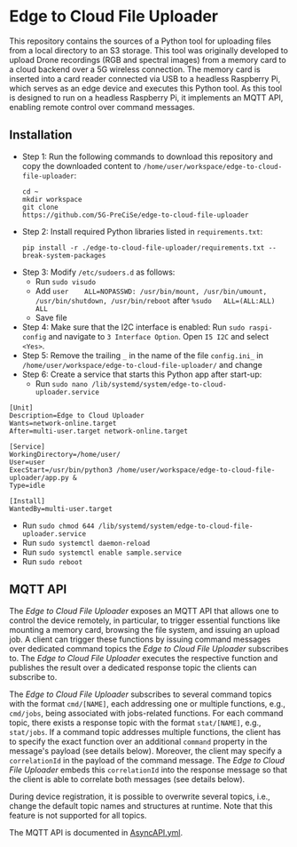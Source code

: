 # Edge to Cloud File Uploader
This repository contains the sources of a Python tool for uploading files from a local directory to an S3 storage.
This tool was originally developed to upload Drone recordings (RGB and spectral images) from a memory card to a cloud backend over a 5G wireless connection.
The memory card is inserted into a card reader connected via USB to a headless Raspberry Pi, which serves as an edge device and executes this Python tool.
As this tool is designed to run on a headless Raspberry Pi, it implements an MQTT API, enabling remote control over command messages.

## Installation
* Step 1: Run the following commands to download this repository and copy the downloaded content to ```/home/user/workspace/edge-to-cloud-file-uploader```:
  ```
  cd ~
  mkdir workspace
  git clone
  https://github.com/5G-PreCiSe/edge-to-cloud-file-uploader
  ```
* Step 2: Install required Python libraries listed in ```requirements.txt```:
  ```
  pip install -r ./edge-to-cloud-file-uploader/requirements.txt --break-system-packages
  ```
* Step 3: Modify ```/etc/sudoers.d``` as follows:
  - Run ```sudo visudo```
  - Add ```user    ALL=NOPASSWD: /usr/bin/mount, /usr/bin/umount, /usr/bin/shutdown, /usr/bin/reboot``` after ```%sudo   ALL=(ALL:ALL) ALL```
  - Save file
* Step 4: Make sure that the I2C interface is enabled: Run ```sudo raspi-config``` and navigate to ```3 Interface Option```. Open ```I5 I2C``` and select ```<Yes>```.
* Step 5: Remove the trailing ```_``` in the name of the file ```config.ini_``` in ```/home/user/workspace/edge-to-cloud-file-uploader/``` and change 
* Step 6: Create a service that starts this Python app after start-up:
  - Run ```sudo nano /lib/systemd/system/edge-to-cloud-uploader.service```
```
[Unit]
Description=Edge to Cloud Uploader
Wants=network-online.target
After=multi-user.target network-online.target

[Service]
WorkingDirectory=/home/user/
User=user
ExecStart=/usr/bin/python3 /home/user/workspace/edge-to-cloud-file-uploader/app.py &
Type=idle

[Install]
WantedBy=multi-user.target
``` 
  - Run ```sudo chmod 644 /lib/systemd/system/edge-to-cloud-file-uploader.service```
  - Run ```sudo systemctl daemon-reload```
  - Run ```sudo systemctl enable sample.service```
  - Run ```sudo reboot```
  
## MQTT API
The *Edge to Cloud File Uploader* exposes an MQTT API that allows one to control the device remotely, in particular, to trigger essential functions like mounting a memory card, browsing the file system, and issuing an upload job.
A client can trigger these functions by issuing command messages over dedicated command topics the *Edge to Cloud File Uploader* subscribes to. The *Edge to Cloud File Uploader* executes the respective function and publishes the result over a dedicated response topic the clients can subscribe to.

The *Edge to Cloud File Uploader* subscribes to several command topics with the format `cmd/[NAME]`, each addressing one or multiple functions, e.g., `cmd/jobs`, being associated with jobs-related functions. For each command topic, there exists a response topic with the format `stat/[NAME]`, e.g., `stat/jobs`.
If a command topic addresses multiple functions, the client has to specify the exact function over an additional `command` property in the message's payload (see details below). Moreover, the client may specify a `correlationId` in the payload of the command message. The *Edge to Cloud File Uploader* embeds this `correlationId` into the response message so that the client is able to correlate both messages (see details below). 

During device registration, it is possible to overwrite several topics, i.e., change the default topic names and structures at runtime. Note that this feature is not supported for all topics.

The MQTT API is documented in [AsyncAPI.yml](https://github.com/5G-PreCiSe/edge-to-cloud-file-uploader/blob/main/AsyncAPI.yml).








 




